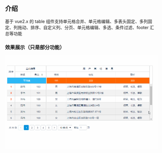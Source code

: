 
## 介绍
基于 vue2.x 的 table 组件支持单元格合并、单元格编辑、多表头固定、多列固定、列拖动、排序、自定义列、分页、单元格编辑、多选、条件过滤、footer 汇总等功能


### 效果展示（只是部分功能）
![vue-easytable](../images/vue-easytable.gif)


